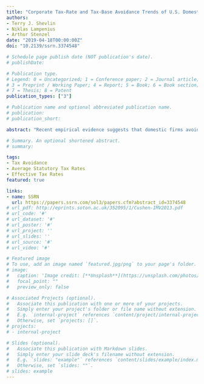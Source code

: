 ```yaml
---
title: "Corporate Tax-Rate and Tax-Base Avoidance Trends of U.S. Domestic and U.S. Multinational Firms"
authors:
- Terry J. Shevlin
- Niklas Lampenius
- Arthur Stenzel
date: "2019-04-18T00:00:00Z"
doi: "10.2139/ssrn.3374548"

# Schedule page publish date (NOT publication's date).
# publishDate: 

# Publication type.
# Legend: 0 = Uncategorized; 1 = Conference paper; 2 = Journal article;
# 3 = Preprint / Working Paper; 4 = Report; 5 = Book; 6 = Book section;
# 7 = Thesis; 8 = Patent
publication_types: ["3"]

# Publication name and optional abbreviated publication name.
# publication: 
# publication_short: 

abstract: "Recent empirical evidence suggests that domestic firms avoid taxes at least to the same extent as multinational firms. We extend this finding by developing an approach to estimate the average statutory tax rate from publicly available data that implicitly weights all statutory tax rates a firm is exposed to by the corresponding taxable income. Based on this new approach we decompose tax avoidance into two separate components: tax-rate avoidance and tax-base avoidance. We find that U.S. multinational firms make substantial use of tax-rate avoidance, for instance, their foreign average statutory tax rates decrease from 1988 by 0.6 percentage points each year to around 16 percent in 2014. U.S. domestic firms by definition do not take advantage of low tax rates in non-U.S. countries, however, we find that U.S. domestic firms make substantial use of tax-base avoidance and are more effective in tax-base avoidance than U.S. multinational firms. Overall, our findings on tax-rate and tax-base avoidance of U.S. multinational and domestic firms explain the recent evidence that effective tax rates of domestic firms are at least as low as effective tax rates of multinational firms and substantiate existing doubts that multinational firms, in particular, are the most aggressive tax avoiders. "

# Summary. An optional shortened abstract.
# summary: 

tags:
- Tax Avoidance
- Average Statutory Tax Rates
- Effective Tax Rates
featured: true

links:
- name: SSRN
  url: https://papers.ssrn.com/sol3/papers.cfm?abstract_id=3374548
# url_pdf: http://eprints.soton.ac.uk/352095/1/Cushen-IMV2013.pdf
# url_code: '#'
# url_dataset: '#'
# url_poster: '#'
# url_project: ''
# url_slides: ''
# url_source: '#'
# url_video: '#'

# Featured image
# To use, add an image named `featured.jpg/png` to your page's folder. 
# image:
#   caption: 'Image credit: [**Unsplash**](https://unsplash.com/photos/pLCdAaMFLTE)'
#   focal_point: ""
#   preview_only: false

# Associated Projects (optional).
#   Associate this publication with one or more of your projects.
#   Simply enter your project's folder or file name without extension.
#   E.g. `internal-project` references `content/project/internal-project/index.md`.
#   Otherwise, set `projects: []`.
# projects:
# - internal-project

# Slides (optional).
#   Associate this publication with Markdown slides.
#   Simply enter your slide deck's filename without extension.
#   E.g. `slides: "example"` references `content/slides/example/index.md`.
#   Otherwise, set `slides: ""`.
# slides: example
---
```




